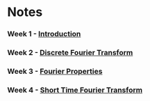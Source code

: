 # Notes

### Week 1 - [Introduction](./Week_1_Notes.ipynb)

### Week 2 - [Discrete Fourier Transform](./Week_2_Notes.ipynb)

### Week 3 - [Fourier Properties](./Week_3_Notes.ipynb)

### Week 4 - [Short Time Fourier Transform](./Week_4_Notes.ipynb)
